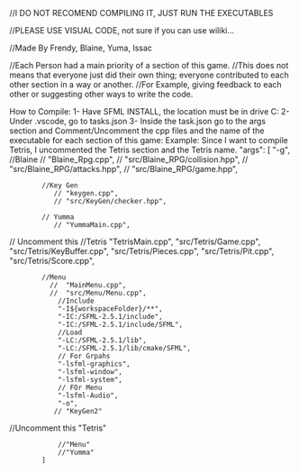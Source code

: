 //I DO NOT RECOMEND COMPILING IT, JUST RUN THE EXECUTABLES 

//PLEASE USE VISUAL CODE, not sure if you can use wiliki...

//Made By Frendy, Blaine, Yuma, Issac

//Each Person had a main priority of a section of this game.
//This does not means that everyone just did their own thing; everyone contributed to each other section in a way or another.
//For Example, giving feedback to each other or suggesting other ways to write the code.

How to Compile:
1- Have SFML INSTALL, the location must be in drive C:
2- Under .vscode, go to tasks.json
3- Inside the task.json go to the args section and Comment/Uncomment the cpp files and the name of the executable for each section of this game:
    Example: Since I want to compile Tetris, I uncommented the Tetris section and the Tetris name.
            "args": [
                "-g",
            //Blaine
               // "Blaine_Rpg.cpp",
               // "src/Blaine_RPG/collision.hpp",
               // "src/Blaine_RPG/attacks.hpp",
               // "src/Blaine_RPG/game.hpp",

            //Key Gen 
               // "keygen.cpp",
               // "src/KeyGen/checker.hpp",

            // Yumma
               // "YummaMain.cpp",

// Uncomment this
            //Tetris
                "TetrisMain.cpp",
                "src/Tetris/Game.cpp",
                "src/Tetris/KeyBuffer.cpp",
                "src/Tetris/Pieces.cpp",
                "src/Tetris/Pit.cpp",
               "src/Tetris/Score.cpp",

            //Menu
              //  "MainMenu.cpp",
              //  "src/Menu/Menu.cpp",
                //Include
                "-I${workspaceFolder}/**",
                "-IC:/SFML-2.5.1/include",
                "-IC:/SFML-2.5.1/include/SFML",
                //Load
                "-LC:/SFML-2.5.1/lib",
                "-LC:/SFML-2.5.1/lib/cmake/SFML",
                // For Grpahs
                "-lsfml-graphics",
                "-lsfml-window",
                "-lsfml-system",
                // FOr Menu
                "-lsfml-Audio",
                "-o",
               // "KeyGen2"
//Uncomment this
                "Tetris"
                
                //"Menu"
                //"Yumma"
            ]